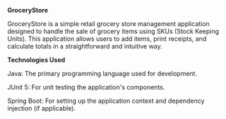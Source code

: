 **GroceryStore**

GroceryStore is a simple retail grocery store management application designed to handle the sale of grocery items using SKUs (Stock Keeping Units). This application allows users to add items, print receipts, and calculate totals in a straightforward and intuitive way.

**Technologies Used**

Java: The primary programming language used for development.

JUnit 5: For unit testing the application's components.

Spring Boot: For setting up the application context and dependency injection (if applicable).


